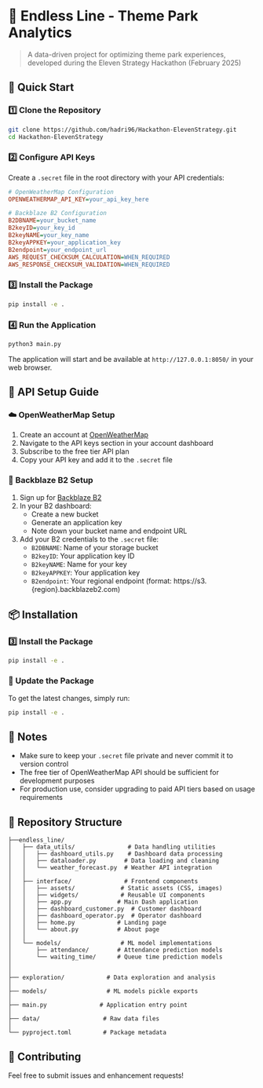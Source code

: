 # 🎢 Endless Line - Theme Park Analytics
> A data-driven project for optimizing theme park experiences, developed during the Eleven Strategy Hackathon (February 2025)

## 🚀 Quick Start

### 1️⃣ Clone the Repository
```bash
git clone https://github.com/hadri96/Hackathon-ElevenStrategy.git
cd Hackathon-ElevenStrategy
```

### 2️⃣ Configure API Keys
Create a `.secret` file in the root directory with your API credentials:

```ini
# OpenWeatherMap Configuration
OPENWEATHERMAP_API_KEY=your_api_key_here

# Backblaze B2 Configuration
B2DBNAME=your_bucket_name
B2keyID=your_key_id
B2keyNAME=your_key_name
B2keyAPPKEY=your_application_key
B2endpoint=your_endpoint_url
AWS_REQUEST_CHECKSUM_CALCULATION=WHEN_REQUIRED
AWS_RESPONSE_CHECKSUM_VALIDATION=WHEN_REQUIRED
```

### 3️⃣ Install the Package
```bash
pip install -e .
```

### 4️⃣ Run the Application
```bash
python3 main.py
```
The application will start and be available at `http://127.0.0.1:8050/` in your web browser.

## 🔑 API Setup Guide

### ☁️ OpenWeatherMap Setup
1. Create an account at [OpenWeatherMap](https://openweathermap.org/api)
2. Navigate to the API keys section in your account dashboard
3. Subscribe to the free tier API plan
4. Copy your API key and add it to the `.secret` file

### 💾 Backblaze B2 Setup
1. Sign up for [Backblaze B2](https://www.backblaze.com/b2/cloud-storage.html)
2. In your B2 dashboard:
   - Create a new bucket
   - Generate an application key
   - Note down your bucket name and endpoint URL
3. Add your B2 credentials to the `.secret` file:
   - `B2DBNAME`: Name of your storage bucket
   - `B2keyID`: Your application key ID
   - `B2keyNAME`: Name for your key
   - `B2keyAPPKEY`: Your application key
   - `B2endpoint`: Your regional endpoint (format: https://s3.{region}.backblazeb2.com)

## 📦 Installation

### 3️⃣ Install the Package
```bash
pip install -e .
```

### 🔄 Update the Package
To get the latest changes, simply run:
```bash
pip install -e .
```

## 📝 Notes
- Make sure to keep your `.secret` file private and never commit it to version control
- The free tier of OpenWeatherMap API should be sufficient for development purposes
- For production use, consider upgrading to paid API tiers based on usage requirements

## 📁 Repository Structure
```
├──endless_line/
│	├── data_utils/               # Data handling utilities
│	│   ├── dashboard_utils.py    # Dashboard data processing
│	│   ├── dataloader.py        # Data loading and cleaning
│	│   └── weather_forecast.py  # Weather API integration
│	│
│	├── interface/               # Frontend components
│	│   ├── assets/             # Static assets (CSS, images)
│	│   ├── widgets/            # Reusable UI components
│	│   ├── app.py             # Main Dash application
│	│   ├── dashboard_customer.py  # Customer dashboard
│	│   ├── dashboard_operator.py  # Operator dashboard
│	│   ├── home.py            # Landing page
│	│   └── about.py           # About page
│	│
│	└── models/                 # ML model implementations
│		├── attendance/        # Attendance prediction models
│		└── waiting_time/      # Queue time prediction models
│
│
├── exploration/            # Data exploration and analysis
│
├── models/                 # ML models pickle exports
│
├── main.py               # Application entry point
│
├── data/                  # Raw data files
│
└── pyproject.toml         # Package metadata
```

## 🤝 Contributing
Feel free to submit issues and enhancement requests!

